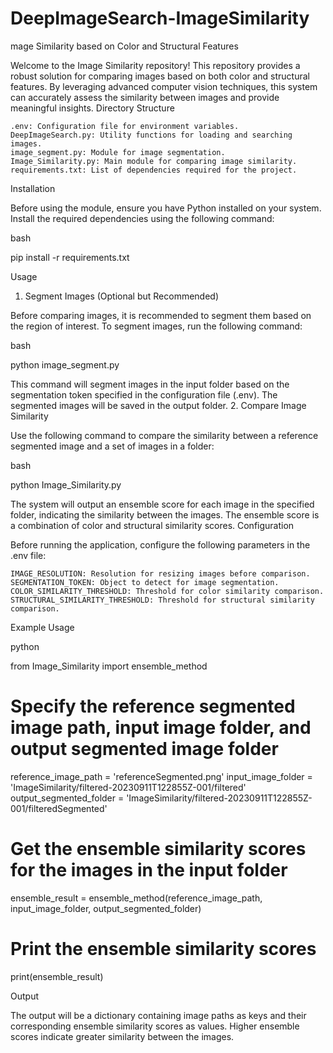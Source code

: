 # DeepImageSearch-ImageSimilarity

mage Similarity based on Color and Structural Features

Welcome to the Image Similarity repository! This repository provides a robust solution for comparing images based on both color and structural features. By leveraging advanced computer vision techniques, this system can accurately assess the similarity between images and provide meaningful insights.
Directory Structure

    .env: Configuration file for environment variables.
    DeepImageSearch.py: Utility functions for loading and searching images.
    image_segment.py: Module for image segmentation.
    Image_Similarity.py: Main module for comparing image similarity.
    requirements.txt: List of dependencies required for the project.

Installation

Before using the module, ensure you have Python installed on your system. Install the required dependencies using the following command:

bash

pip install -r requirements.txt

Usage
1. Segment Images (Optional but Recommended)

Before comparing images, it is recommended to segment them based on the region of interest. To segment images, run the following command:

bash

python image_segment.py

This command will segment images in the input folder based on the segmentation token specified in the configuration file (.env). The segmented images will be saved in the output folder.
2. Compare Image Similarity

Use the following command to compare the similarity between a reference segmented image and a set of images in a folder:

bash

python Image_Similarity.py

The system will output an ensemble score for each image in the specified folder, indicating the similarity between the images. The ensemble score is a combination of color and structural similarity scores.
Configuration

Before running the application, configure the following parameters in the .env file:

    IMAGE_RESOLUTION: Resolution for resizing images before comparison.
    SEGMENTATION_TOKEN: Object to detect for image segmentation.
    COLOR_SIMILARITY_THRESHOLD: Threshold for color similarity comparison.
    STRUCTURAL_SIMILARITY_THRESHOLD: Threshold for structural similarity comparison.

Example Usage

python

from Image_Similarity import ensemble_method

# Specify the reference segmented image path, input image folder, and output segmented image folder
reference_image_path = 'referenceSegmented.png'
input_image_folder = 'ImageSimilarity/filtered-20230911T122855Z-001/filtered'
output_segmented_folder = 'ImageSimilarity/filtered-20230911T122855Z-001/filteredSegmented'

# Get the ensemble similarity scores for the images in the input folder
ensemble_result = ensemble_method(reference_image_path, input_image_folder, output_segmented_folder)

# Print the ensemble similarity scores
print(ensemble_result)

Output

The output will be a dictionary containing image paths as keys and their corresponding ensemble similarity scores as values. Higher ensemble scores indicate greater similarity between the images.
